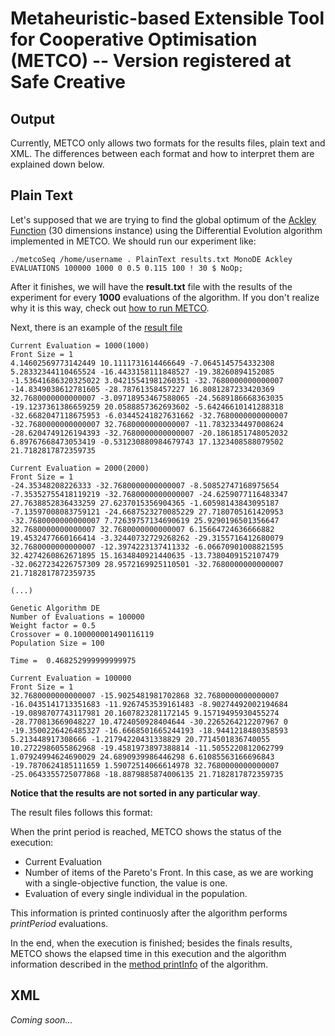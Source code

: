 # Metaheuristic-based Extensible Tool for Cooperative Optimisation (METCO) -- Version registered at Safe Creative

## Output

Currently, METCO only allows two formats for the results files, plain text and XML. The differences between each format and how to interpret them are explained down below.

## Plain Text

Let's supposed that we are trying to find the global optimum of the [Ackley Function](https://www.sfu.ca/~ssurjano/ackley.html) (30 dimensions instance) using the Differential Evolution algorithm implemented in METCO. We should run our experiment like:

`./metcoSeq /home/username . PlainText results.txt MonoDE Ackley EVALUATIONS 100000 1000 0 0.5 0.115 100 ! 30 $ NoOp;`

After it finishes, we will have the **result.txt** file with the results of the experiment for every **1000** evaluations of the algorithm. If you don't realize why it is this way, check out [how to run METCO](setup.md).

Next, there is an example of the [result file](test.output)

```
Current Evaluation = 1000(1000)
Front Size = 1
4.14602569773142449 10.1111731614466649 -7.0645145754332308 5.28332344110465524 -16.4433158111848527 -19.38260894152085 -1.53641686320325022 3.04215541981260351 -32.7680000000000007 -14.8349038612781605 -28.78761358457227 16.8081287233420369 32.7680000000000007 -3.09718953467588065 -24.5689186668363035 -19.1237361386659259 20.0588857362693602 -5.64246610141288318 -32.6682047118675953 -6.03445241827631662 -32.7680000000000007 -32.7680000000000007 32.7680000000000007 -11.7832334497008624 -28.6204749126194393 -32.7680000000000007 -20.1861851748052032 6.89767668473053419 -0.531230880984679743 17.1323408588079502 21.7182817872359735 

Current Evaluation = 2000(2000)
Front Size = 1
-24.35348208226333 -32.7680000000000007 -8.50852747168975654 -7.35352755418119219 -32.7680000000000007 -24.6259077116483347 27.7638852836433259 27.6237015356904365 -1.60598143843095187 -7.13597008083759121 -24.6687523270085229 27.7180705161420953 -32.7680000000000007 7.72639757134690619 25.9290196501356647 32.7680000000000007 32.7680000000000007 6.15664724636666882 19.4532477660166414 -3.32440732729268262 -29.3155716412680079 32.7680000000000007 -12.3974223137411332 -6.06670901008821595 32.4274260862671895 15.1634840921440635 -13.7380409152107479 -32.0627234226757309 28.9572169925110501 -32.7680000000000007 21.7182817872359735

(...)

Genetic Algorithm DE
Number of Evaluations = 100000
Weight factor = 0.5
Crossover = 0.100000001490116119
Population Size = 100

Time =  0.468252999999999975

Current Evaluation = 100000
Front Size = 1
32.7680000000000007 -15.9025481981702868 32.7680000000000007 -16.0435141713351683 -11.9267453539161483 -8.90274492002194684 -19.0898707743117981 20.1607823281172145 9.15719495930455274 -28.770813669048227 10.4724050928404644 -30.2265264212207967 0 -19.3500226426485327 -16.6668501665244193 -18.9441218480358593 5.213448917308666 -1.21794220431338829 20.7714501836740055 10.2722986055862968 -19.4581973897388814 -11.5055220812062799 1.07924994624690029 24.6890939986446298 6.61085563166696843 -19.7870624185111659 1.59072514066614978 32.7680000000000007 -25.0643355725077868 -18.8879885874006135 21.7182817872359735 
```
**Notice that the results are not sorted in any particular way**.

The result files follows this format:

When the print period is reached, METCO shows the status of the execution:

* Current Evaluation
* Number of items of the Pareto's Front. In this case, as we are working with a single-objective function, the value is one.
* Evaluation of every single individual in the population.

This information is printed continuosly after the algorithm performs _printPeriod_ evaluations. 

In the end, when the execution is finished; besides the finals results, METCO shows the elapsed time in this execution and the algorithm information described in the [method printInfo](newPlugin.md) of the algorithm.

## XML
_Coming soon..._